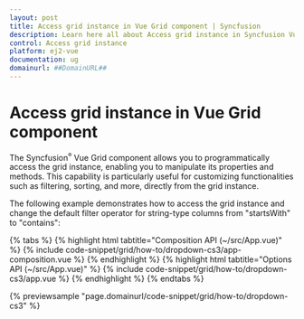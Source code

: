```yaml
---
layout: post
title: Access grid instance in Vue Grid component | Syncfusion
description: Learn here all about Access grid instance in Syncfusion Vue Grid component of Syncfusion Essential JS 2 and more.
control: Access grid instance 
platform: ej2-vue
documentation: ug
domainurl: ##DomainURL##
---
```


# Access grid instance in Vue Grid component

The Syncfusion<sup style="font-size:70%">&reg;</sup> Vue Grid component allows you to programmatically access the grid instance, enabling you to manipulate its properties and methods. This capability is particularly useful for customizing functionalities such as filtering, sorting, and more, directly from the grid instance.

The following example demonstrates how to access the grid instance and change the default filter operator for string-type columns from "startsWith" to "contains":

{% tabs %}
{% highlight html tabtitle="Composition API (~/src/App.vue)" %}
{% include code-snippet/grid/how-to/dropdown-cs3/app-composition.vue %}
{% endhighlight %}
{% highlight html tabtitle="Options API (~/src/App.vue)" %}
{% include code-snippet/grid/how-to/dropdown-cs3/app.vue %}
{% endhighlight %}
{% endtabs %}
        
{% previewsample "page.domainurl/code-snippet/grid/how-to/dropdown-cs3" %}